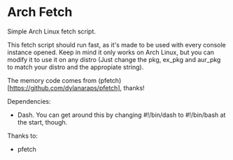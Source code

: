 # Arch Fetch
Simple Arch Linux fetch script.

This fetch script should run fast, as it's made to be used with every console instance opened.
Keep in mind it only works on Arch Linux, but you can modify it to use it on any distro (Just change the pkg, ex_pkg and aur_pkg to match your distro and the appropiate string).

The memory code comes from (pfetch)[https://github.com/dylanaraps/pfetch], thanks!


Dependencies: 
* Dash. You can get around this by changing #!/bin/dash to #!/bin/bash at the start, though.

Thanks to: 
* pfetch
